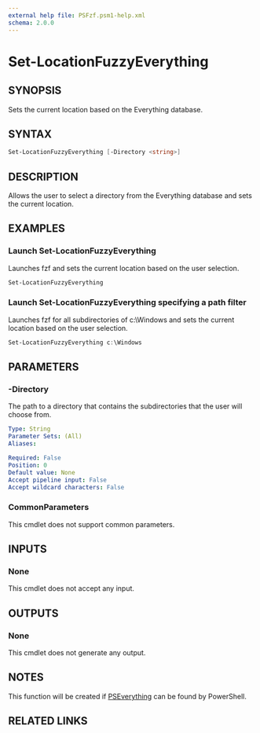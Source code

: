 ```yaml
---
external help file: PSFzf.psm1-help.xml
schema: 2.0.0
---
```


# Set-LocationFuzzyEverything
## SYNOPSIS
Sets the current location based on the Everything database.
## SYNTAX

```PowerShell
Set-LocationFuzzyEverything [-Directory <string>]
```

## DESCRIPTION
Allows the user to select a directory from the Everything database and sets the current location.
## EXAMPLES

### Launch Set-LocationFuzzyEverything
	
Launches fzf and sets the current location based on the user selection.


```PowerShell
Set-LocationFuzzyEverything
```

### Launch Set-LocationFuzzyEverything specifying a path filter
  
Launches fzf for all subdirectories of c:\Windows and sets the current location based on the user selection.


```PowerShell
Set-LocationFuzzyEverything c:\Windows
```

## PARAMETERS
### -Directory
The path to a directory that contains the subdirectories that the user will choose from.

```yaml
Type: String
Parameter Sets: (All)
Aliases:

Required: False
Position: 0
Default value: None
Accept pipeline input: False
Accept wildcard characters: False
```

### CommonParameters
This cmdlet does not support common parameters.
## INPUTS

### None 
This cmdlet does not accept any input.
## OUTPUTS

### None
This cmdlet does not generate any output.
## NOTES
This function will be created if [PSEverything](https://github.com/powercode/PSEverything) can be found by PowerShell.
## RELATED LINKS


